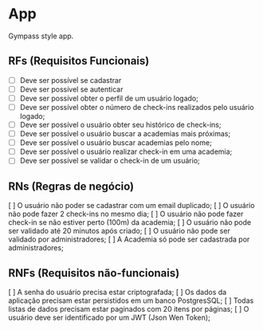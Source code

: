 # App

Gympass style app.

## RFs (Requisitos Funcionais)

- [ ] Deve ser possível se cadastrar
- [ ] Deve ser possível se autenticar
- [ ] Deve ser possível obter o perfil de um usuário logado;
- [ ] Deve ser possível obter o número de check-ins realizados pelo usuário logado;
- [ ] Deve ser possível  o usuário obter seu histórico de check-ins;
- [ ] Deve ser possível  o usuário buscar a academias mais próximas;
- [ ] Deve ser possível  o usuário buscar academias pelo nome;
- [ ] Deve ser possível  o usuário realizar check-in em uma academia;
- [ ] Deve ser possível se validar o check-in de um usuário;

## RNs (Regras de negócio)
[ ] O usuário não poder se cadastrar com um email duplicado;
[ ] O usuário não pode fazer 2 check-ins no mesmo dia;
[ ] O usuário não pode fazer check-in se não estiver perto (100m) da academia;
[ ] O usuário não pode ser validado até 20 minutos após criado;
[ ] O usuário não pode ser validado por administradores;
[ ] A Academia só pode ser cadastrada por administradores;

## RNFs (Requisitos não-funcionais)
[ ] A senha do usuário precisa estar criptografada;
[ ] Os dados da aplicação precisam estar persistidos em um banco PostgresSQL;
[ ] Todas listas de dados precisam estar paginados com 20 itens por páginas;
[ ] O usuário deve ser identificado por um JWT (Json Wen Token);